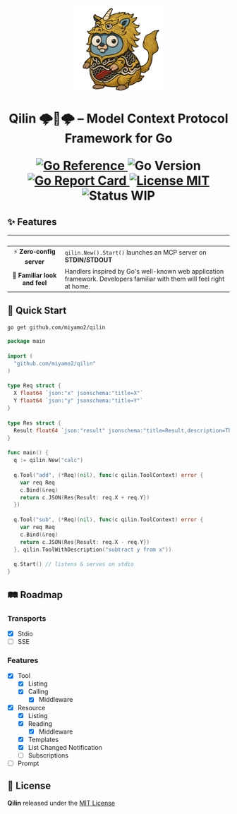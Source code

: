 <h1 align="center">
  <picture>
      <img height="200" alt="Qilin Logo" src="https://raw.githubusercontent.com/miyamo2/qilin/refs/heads/main/.assets/logo.png">
  </picture>
  <p>Qilin 🌩️🐲🌩️ – Model Context Protocol Framework for Go</p>
  <a href="https://pkg.go.dev/github.com/miyamo2/qilin">
    <img alt="Go Reference" src="https://pkg.go.dev/badge/github.com/miyamo2/qilin.svg" />
  </a>
  <img alt="Go Version" src="https://img.shields.io/github/go-mod/go-version/miyamo2/qilin" />
  <a href="https://goreportcard.com/report/github.com/miyamo2/qilin">
    <img alt="Go Report Card" src="https://goreportcard.com/badge/github.com/miyamo2/qilin" />
  </a>
  <a href="https://github.com/miyamo2/qilin/blob/main/LICENSE">
    <img alt="License MIT" src="https://img.shields.io/github/license/miyamo2/qilin?&color=blue" />
  </a>
  <img alt="Status WIP" src="https://img.shields.io/badge/status-WIP-orange" />
</h1>

## ✨ Features

|            &nbsp;             | &nbsp;                                                                                                                 |
|:-----------------------------:|------------------------------------------------------------------------------------------------------------------------|
|   ⚡ **Zero‑config server**    | `qilin.New().Start()` launches an MCP server on **STDIN/STDOUT**                                                       |
| 👀 **Familiar look and feel** | Handlers inspired by Go's well-known web application framework. Developers familiar with them will feel right at home. |

## 🚀 Quick Start

```sh
go get github.com/miyamo2/qilin
```

```go
package main

import (
  "github.com/miyamo2/qilin"
)

type Req struct {
  X float64 `json:"x" jsonschema:"title=X"`
  Y float64 `json:"y" jsonschema:"title=Y"`
}

type Res struct {
  Result float64 `json:"result" jsonschema:"title=Result,description=The result of the operation"`
}

func main() {
  q := qilin.New("calc")

  q.Tool("add", (*Req)(nil), func(c qilin.ToolContext) error {
    var req Req
    c.Bind(&req)
    return c.JSON(Res{Result: req.X + req.Y})
  })

  q.Tool("sub", (*Req)(nil), func(c qilin.ToolContext) error {
    var req Req
    c.Bind(&req)
    return c.JSON(Res{Result: req.X - req.Y})
  }, qilin.ToolWithDescription("subtract y from x"))

  q.Start() // listens & serves on stdio
}
```

## 🛤 Roadmap

### Transports

- [x] Stdio
- [ ] SSE

### Features

- [x] Tool
  - [X] Listing
  - [X] Calling
    - [X] Middleware
- [x] Resource
  - [X] Listing
  - [X] Reading
    - [X] Middleware
  - [X] Templates
  - [X] List Changed Notification
  - [ ] Subscriptions
- [ ] Prompt

## 📜 License

**Qilin** released under the [MIT License](https://github.com/miyamo2/qilin/blob/main/LICENSE)